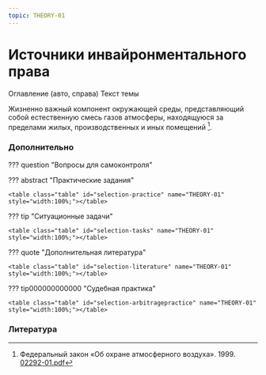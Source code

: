 ```yaml
---
topic: THEORY-01
---
```


# Источники инвайронментального права

Оглавление (авто, справа)
Текст темы

Жизненно важный компонент окружающей среды, представляющий собой естественную смесь газов атмосферы, находящуюся за пределами жилых, производственных и иных помещений [^02292].














### Дополнительно

??? question "Вопросы для самоконтроля"

     

??? abstract "Практические задания"

    <table class="table" id="selection-practice" name="THEORY-01" style="width:100%;"></table>

??? tip "Ситуационные задачи"

    <table class="table" id="selection-tasks" name="THEORY-01" style="width:100%;"></table>

??? quote "Дополнительная литература"

    <table class="table" id="selection-literature" name="THEORY-01" style="width:100%;"></table>
	
??? tip000000000000 "Судебная практика"

    <table class="table" id="selection-arbitragepractice" name="THEORY-01" style="width:100%;"></table>


### Литература

[^02292]: Федеральный закон «Об охране атмосферного воздуха». 1999. [02292-01.pdf](https://education.kurashev.com/environmental/Библиотека/index.html#02292)